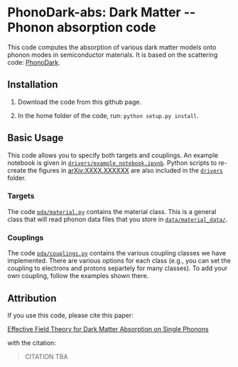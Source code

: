 # PhonoDark-abs: Dark Matter -- Phonon absorption code
This code computes the absorption of various dark matter models onto phonon modes in semiconductor materials. It is based on the scattering code: [PhonoDark](https://github.com/tanner-trickle/PhonoDark).

## Installation
1. Download the code from this github page. 

2. In the home folder of the code, run: ``python setup.py install``. 

## Basic Usage
This code allows you to specify both targets and couplings. 
An example notebook is given in [``drivers/example_notebook.ipynb``](drivers/example_notebook.ipynb). Python scripts to re-create the figures in [arXiv:XXXX.XXXXXX](LINKTBA) are also included in the [``drivers``](drivers/) folder.

### Targets
The code [``pda/material.py``](pda/material.py) contains the material class. This is a general class that will read phonon data files that you store in [``data/material_data/``](data/material_data/). 

### Couplings
The code [``pda/couplings.py``](pda/couplings.py) contains the various coupling classes we have implemented. There are various options for each class (e.g., you can set the coupling to electrons and protons separtely for many classes). To add your own coupling, follow the examples shown there.

## Attribution
If you use this code, please cite this paper:

[Effective Field Theory for Dark Matter Absorption on Single Phonons](LINKTBA)

with the citation:
>
> CITATION TBA
>





